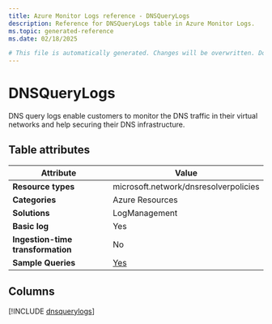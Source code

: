 ```yaml
---
title: Azure Monitor Logs reference - DNSQueryLogs
description: Reference for DNSQueryLogs table in Azure Monitor Logs.
ms.topic: generated-reference
ms.date: 02/18/2025

# This file is automatically generated. Changes will be overwritten. Do not change this file directly.
---
```


# DNSQueryLogs

DNS query logs enable customers to monitor the DNS traffic in their virtual networks and help securing their DNS infrastructure.


## Table attributes

|Attribute|Value|
|---|---|
|**Resource types**|microsoft.network/dnsresolverpolicies|
|**Categories**|Azure Resources|
|**Solutions**| LogManagement|
|**Basic log**|Yes|
|**Ingestion-time transformation**|No|
|**Sample Queries**|[Yes](/azure/azure-monitor/reference/queries/dnsquerylogs)|



## Columns
  
[!INCLUDE [dnsquerylogs](~/reusable-content/ce-skilling/azure/includes/azure-monitor/reference/tables/dnsquerylogs-include.md)]
